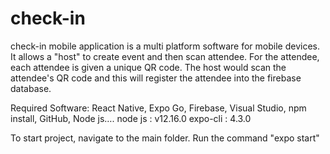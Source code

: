 # check-in
check-in mobile application is a multi platform software for mobile devices. It allows a "host" to create event and then scan attendee.
For the attendee, each attendee is given a unique QR code. The host would scan the attendee's QR code and this will register the attendee into the firebase database.

Required Software: React Native, Expo Go, Firebase, Visual Studio, npm install, GitHub, Node js….
node js : v12.16.0
expo-cli : 4.3.0

To start project, navigate to the main folder. Run the command "expo start"

